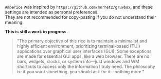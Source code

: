 `Amberice` was inspired by `https://github.com/morhetz/gruvbox`, and these settings are intended as personal preferences.  
They are not recommended for copy-pasting if you do not understand their meaning.  

**This is still a work in progress.**



> "The primary objective of this rice is to maintain a minimalist and highly efficient environment, prioritizing terminal-based (TUI) applications over graphical user interfaces (GUI). Some exceptions are made for essential GUI apps, like a web browser. There are no bars, widgets, clocks, or system info—just windows and WM shortcuts to access only the information I truly need. The philosophy is: if you want something, you should ask for it—nothing more."

